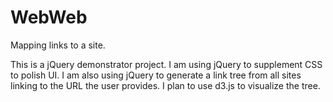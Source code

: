 # WebWeb
Mapping links to a site.

This is a jQuery demonstrator project. I am using jQuery to supplement CSS to polish UI. I am also using jQuery to
generate a link tree from all sites linking to the URL the user provides. I plan to use d3.js to visualize the tree.

